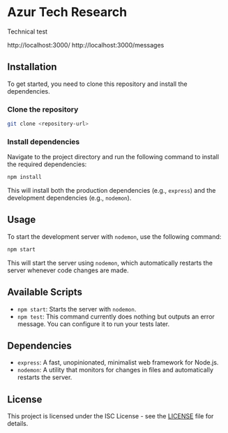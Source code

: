 
# Azur Tech Research

Technical test

http://localhost:3000/
http://localhost:3000/messages

## Installation

To get started, you need to clone this repository and install the dependencies.

### Clone the repository

```bash
git clone <repository-url>
```

### Install dependencies

Navigate to the project directory and run the following command to install the required dependencies:

```bash
npm install
```

This will install both the production dependencies (e.g., `express`) and the development dependencies (e.g., `nodemon`).

## Usage

To start the development server with `nodemon`, use the following command:

```bash
npm start
```

This will start the server using `nodemon`, which automatically restarts the server whenever code changes are made.

## Available Scripts

- `npm start`: Starts the server with `nodemon`.
- `npm test`: This command currently does nothing but outputs an error message. You can configure it to run your tests later.

## Dependencies

- `express`: A fast, unopinionated, minimalist web framework for Node.js.
- `nodemon`: A utility that monitors for changes in files and automatically restarts the server.

## License

This project is licensed under the ISC License - see the [LICENSE](LICENSE) file for details.

